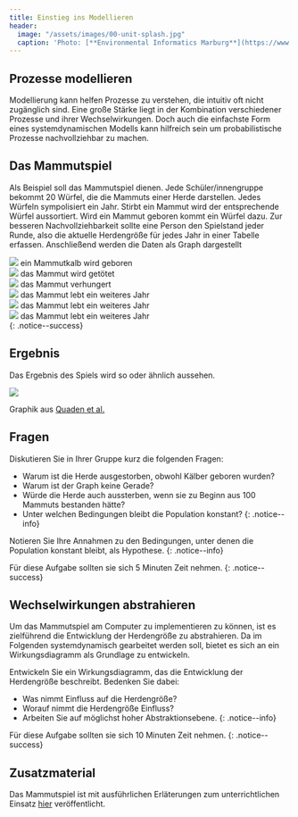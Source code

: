 ```yaml
---
title: Einstieg ins Modellieren
header:
  image: "/assets/images/00-unit-splash.jpg"
  caption: 'Photo: [**Environmental Informatics Marburg**](https://www.flickr.com/environmentalinformatics-marburg/)'
---
```


##  Prozesse modellieren
Modellierung kann helfen Prozesse zu verstehen, die intuitiv oft nicht zugänglich sind. Eine große Stärke liegt in der Kombination verschiedener Prozesse und ihrer Wechselwirkungen. Doch auch die einfachste Form eines systemdynamischen Modells kann hilfreich sein um probabilistische Prozesse nachvollziehbar zu machen.
 

## Das Mammutspiel
Als Beispiel soll das Mammutspiel dienen. Jede Schüler/innengruppe bekommt 20 Würfel, die die Mammuts einer Herde darstellen. Jedes Würfeln sympolisiert ein Jahr. Stirbt ein Mammut wird der entsprechende Würfel aussortiert. Wird ein Mammut geboren kommt ein Würfel dazu. Zur besseren Nachvollziehbarkeit sollte eine Person den Spielstand jeder Runde, also die aktuelle Herdengröße für jedes Jahr in einer Tabelle erfassen. Anschließend werden die Daten als Graph dargestellt



<img src="../assets/images/dice-one.png"> ein Mammutkalb wird geboren<br>
<img src="../assets/images/dice-two.png"> das Mammut wird getötet<br>
<img src="../assets/images/dice-three.png"> das Mammut verhungert<br>
<img src="../assets/images/dice-four.png"> das Mammut lebt ein weiteres Jahr<br>
<img src="../assets/images/dice-five.png"> das Mammut lebt ein weiteres Jahr<br>
<img src="../assets/images/dice-six.png"> das Mammut lebt ein weiteres Jahr<br>
{: .notice--success}

## Ergebnis
Das Ergebnis des Spiels wird so oder ähnlich aussehen.

<img src="../assets/images/MammutGraph.png">

Graphik aus [Quaden et al.](http://static.clexchange.org/ftp/documents/x-curricular/CC2010-11Shape3MammothGameSF.pdf)
## Fragen
Diskutieren Sie in Ihrer Gruppe kurz die folgenden Fragen:
* Warum ist die Herde ausgestorben, obwohl Kälber geboren wurden?<br>
* Warum ist der Graph keine Gerade?<br>
* Würde die Herde auch aussterben, wenn sie zu Beginn aus 100 Mammuts bestanden hätte?<br>
* Unter welchen Bedingungen bleibt die Population konstant?
{: .notice--info}

Notieren Sie Ihre Annahmen zu den Bedingungen, unter denen die Population konstant bleibt, als Hypothese. 
{: .notice--info}

Für diese Aufgabe sollten sie sich 5 Minuten Zeit nehmen.
{: .notice--success} 

## Wechselwirkungen abstrahieren
Um das Mammutspiel am Computer zu implementieren zu können, ist es zielführend die Entwicklung der Herdengröße zu abstrahieren. Da im Folgenden systemdynamisch gearbeitet werden soll, bietet es sich an ein Wirkungsdiagramm als Grundlage zu entwickeln. 

Entwickeln Sie ein Wirkungsdiagramm, das die Entwicklung der Herdengröße beschreibt. Bedenken Sie dabei:
* Was nimmt Einfluss auf die Herdengröße?
* Worauf nimmt die Herdengröße Einfluss?
* Arbeiten Sie auf möglichst hoher Abstraktionsebene.
{: .notice--info}

Für diese Aufgabe sollten sie sich 10 Minuten Zeit nehmen.
{: .notice--success} 

## Zusatzmaterial
Das Mammutspiel ist mit ausführlichen Erläterungen zum unterrichtlichen Einsatz [hier](http://static.clexchange.org/ftp/documents/x-curricular/CC2010-11Shape3MammothGameSF.pdf) veröffentlicht. 








